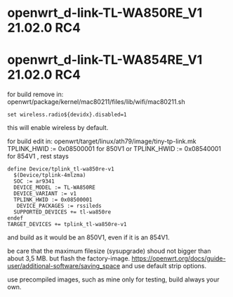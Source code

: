 # openwrt_d-link-TL-WA850RE_V1 21.02.0 RC4
# openwrt_d-link-TL-WA854RE_V1 21.02.0 RC4

for build remove in:
openwrt/package/kernel/mac80211/files/lib/wifi/mac80211.sh

    set wireless.radio${devidx}.disabled=1

this will enable wireless by default.

for build edit in: openwrt/target/linux/ath79/image/tiny-tp-link.mk
TPLINK_HWID := 0x08500001  for 850V1     or   TPLINK_HWID := 0x08540001    for 854V1  , rest stays

    define Device/tplink_tl-wa850re-v1
      $(Device/tplink-4mlzma)
      SOC := ar9341
      DEVICE_MODEL := TL-WA850RE
      DEVICE_VARIANT := v1
      TPLINK_HWID := 0x08500001
       DEVICE_PACKAGES := rssileds
      SUPPORTED_DEVICES += tl-wa850re
    endef
    TARGET_DEVICES += tplink_tl-wa850re-v1
 
and build as it would be an 850V1, even if it is an 854V1.

be care that the maximum filesize (sysupgrade) shoud not bigger than about 3,5 MB. but flash the factory-image.
https://openwrt.org/docs/guide-user/additional-software/saving_space    and use default strip options.


use precompiled images, such as mine only for testing, build always your own.


